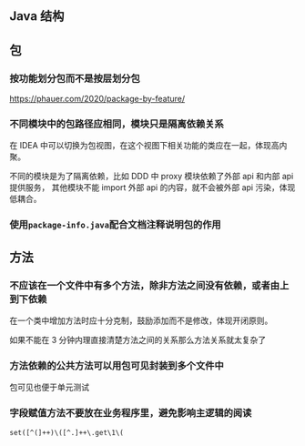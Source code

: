 ## Java 结构

## 包

### 按功能划分包而不是按层划分包

https://phauer.com/2020/package-by-feature/


### 不同模块中的包路径应相同，模块只是隔离依赖关系

在 IDEA 中可以切换为包视图，在这个视图下相关功能的类应在一起，体现高内聚。

不同的模块是为了隔离依赖，比如 DDD 中 proxy 模块依赖了外部 api 和内部 api 提供服务，
其他模块不能 import 外部 api 的内容，就不会被外部 api 污染，体现低耦合。


### 使用`package-info.java`配合文档注释说明包的作用


## 方法

### 不应该在一个文件中有多个方法，除非方法之间没有依赖，或者由上到下依赖

在一个类中增加方法时应十分克制，鼓励添加而不是修改，体现开闭原则。

如果不能在 3 分钟内理直接清楚方法之间的关系那么方法关系就太复杂了


### 方法依赖的公共方法可以用包可见封装到多个文件中

包可见也便于单元测试


### 字段赋值方法不要放在业务程序里，避免影响主逻辑的阅读

```regexp
set([^(]++)\([^.]++\.get\1\(
```